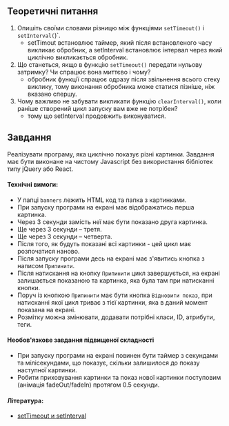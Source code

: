 ## Теоретичні питання

1. Опишіть своїми словами різницю між функціями `setTimeout()` і `setInterval(`)`.
   - setTimout встановлює таймер, який після встановленого часу викликає обробник, а setInterval встановлює інтервал через який циклічно викликається обробник.
3. Що станеться, якщо в функцію `setTimeout()` передати нульову затримку? Чи спрацює вона миттєво і чому?
   - обробник функції спрацює одразу після звільнення всього стеку виклику, тому виконання обробника може статися пізніше, ніж вказано спершу.
5. Чому важливо не забувати викликати функцію `clearInterval()`, коли раніше створений цикл запуску вам вже не потрібен?
   - тому що setInterval продовжить виконуватися.
## Завдання

Реалізувати програму, яка циклічно показує різні картинки. Завдання має бути виконане на чистому Javascript без використання бібліотек типу jQuery або React.

#### Технічні вимоги:

- У папці `banners` лежить HTML код та папка з картинками.
- При запуску програми на екрані має відображатись перша картинка.
- Через 3 секунди замість неї має бути показано друга картинка.
- Ще через 3 секунди – третя.
- Ще через 3 секунди – четверта.
- Після того, як будуть показані всі картинки - цей цикл має розпочатися наново.
- Після запуску програми десь на екрані має з'явитись кнопка з написом `Припинити`.
- Після натискання на кнопку `Припинити` цикл завершується, на екрані залишається показаною та картинка, яка була там при натисканні кнопки.
- Поруч із кнопкою `Припинити` має бути кнопка `Відновити показ`, при натисканні якої цикл триває з тієї картинки, яка в даний момент показана на екрані.
- Розмітку можна змінювати, додавати потрібні класи, ID, атрибути, теги. 

#### Необов'язкове завдання підвищеної складності
- При запуску програми на екрані повинен бути таймер з секундами та мілісекундами, що показує, скільки залишилося до показу наступної картинки.
- Робити приховування картинки та показ нової картинки поступовим (анімація fadeOut/fadeIn) протягом 0.5 секунди.

#### Література:
- [setTimeout и setInterval](https://learn.javascript.ru/settimeout-setinterval)
